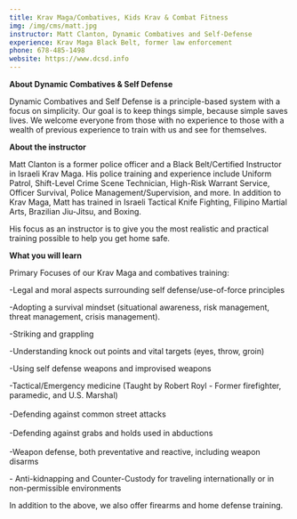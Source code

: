 ```yaml
---
title: Krav Maga/Combatives, Kids Krav & Combat Fitness
img: /img/cms/matt.jpg
instructor: Matt Clanton, Dynamic Combatives and Self-Defense
experience: Krav Maga Black Belt, former law enforcement
phone: 678-485-1498
website: https://www.dcsd.info
---
```

**About Dynamic Combatives & Self Defense**

Dynamic Combatives and Self Defense is a principle-based system with a focus on simplicity. Our goal is to keep things simple, because simple saves lives. We welcome everyone from those with no experience to those with a wealth of previous experience to train with us and see for themselves.

**About the instructor**

Matt Clanton is a former police officer and a Black Belt/Certified Instructor in Israeli Krav Maga. His police training and experience include Uniform Patrol, Shift-Level Crime Scene Technician, High-Risk Warrant Service, Officer Survival, Police Management/Supervision, and more. In addition to Krav Maga, Matt has trained in Israeli Tactical Knife Fighting, Filipino Martial Arts, Brazilian Jiu-Jitsu, and Boxing.

His focus as an instructor is to give you the most realistic and practical training possible to help you get home safe.

**What you will learn**

Primary Focuses of our Krav Maga and combatives training:

\-Legal and moral aspects surrounding self defense/use-of-force principles

\-Adopting a survival mindset (situational awareness, risk management, threat management, crisis management).

\-Striking and grappling

\-Understanding knock out points and vital targets (eyes, throw, groin)

\-Using self defense weapons and improvised weapons

\-Tactical/Emergency medicine (Taught by Robert Royl - Former firefighter, paramedic, and U.S. Marshal)\
\
-Defending against common street attacks\
\
-Defending against grabs and holds used in abductions\
\
-Weapon defense, both preventative and reactive, including weapon disarms

\- Anti-kidnapping and Counter-Custody for traveling internationally or in non-permissible environments

In addition to the above, we also offer firearms and home defense training.